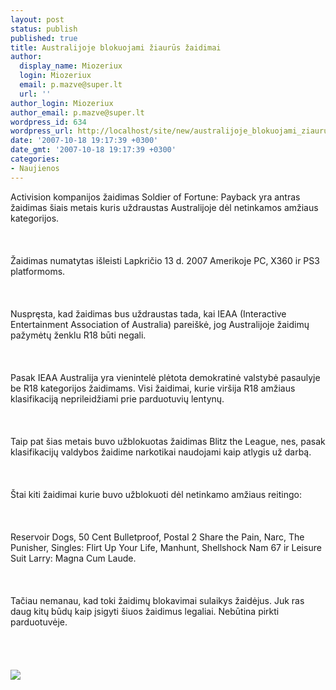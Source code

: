 ```yaml
---
layout: post
status: publish
published: true
title: Australijoje blokuojami žiaurūs žaidimai
author:
  display_name: Miozeriux
  login: Miozeriux
  email: p.mazve@super.lt
  url: ''
author_login: Miozeriux
author_email: p.mazve@super.lt
wordpress_id: 634
wordpress_url: http://localhost/site/new/australijoje_blokuojami_ziaurus_zaidimai/
date: '2007-10-18 19:17:39 +0300'
date_gmt: '2007-10-18 19:17:39 +0300'
categories:
- Naujienos
---
```

<p>Activision kompanijos žaidimas Soldier of Fortune: Payback yra antras žaidimas šiais metais kuris uždraustas Australijoje dėl netinkamos amžiaus kategorijos.<br />
<br><br />
<br>Žaidimas numatytas išleisti Lapkričio 13 d. 2007 Amerikoje PC, X360 ir PS3 platformoms.<br />
<br><br />
<br>Nuspręsta, kad žaidimas bus uždraustas tada, kai IEAA (Interactive Entertainment Association of Australia) pareiškė, jog Australijoje žaidimų pažymėtų ženklu R18 būti negali.<br />
<br><br />
<br>Pasak IEAA Australija yra vienintelė plėtota demokratinė valstybė pasaulyje be R18 kategorijos žaidimams. Visi žaidimai, kurie viršija R18 amžiaus klasifikaciją neprileidžiami prie parduotuvių lentynų.<br />
<br><br />
<br>Taip pat šias metais  buvo užblokuotas žaidimas Blitz the League, nes, pasak klasifikacijų valdybos žaidime narkotikai naudojami kaip atlygis už darbą.<br />
<br><br />
<br>Štai kiti žaidimai kurie buvo užblokuoti dėl netinkamo amžiaus reitingo:<br />
<br><br />
<br>Reservoir Dogs, 50 Cent Bulletproof, Postal 2 Share the Pain, Narc, The Punisher, Singles: Flirt Up Your Life, Manhunt, Shellshock Nam 67 ir Leisure Suit Larry: Magna Cum Laude.<br />
<br><br />
<br>Tačiau nemanau, kad toki žaidimų blokavimai sulaikys žaidėjus. Juk ras daug kitų būdų kaip įsigyti šiuos žaidimus legaliai. Nebūtina pirkti parduotuvėje.<br />
<br><br />
<br> <br><img src="http://img.jeuxvideo.fr/photo/012C000000007358.jpg"><br></p>
